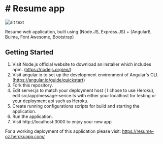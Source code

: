 # # Resume app

![alt text](https://imgur.com/ZF6R3TQ)

Resume web application, built using (Node.JS, Express.JS) + (Angular8, Bulma, Font Awesome, Bootstrap)
## Getting Started

1. Visit Node.js official website to download an installer which includes npm. (https://nodejs.org/en/)
2. Visit angular.io to set up the development environment of Angular's CLI. (https://angular.io/guide/quickstart)
4. Fork this repository.
5. Edit server.js to match your deployment host ( I chose to use Heroku), edit src/app/message-serice.ts with either your localhost for testing or your deployment api such as Heroku.
6. Create running configurations scripts for build and starting the application.
7. Run the application.
8. Visit http://localhost:3000 to enjoy your new app

For a working deployment of this application please visit: https://resume-oz.herokuapp.com/

